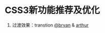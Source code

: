 CSS3新功能推荐及优化	
=============
1. 过渡效果：transtion
[@bryan](https://github.com/saviroyu) & [arthur](https://github.com/arluo)
